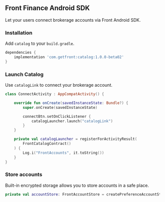 ## Front Finance Android SDK

Let your users connect brokerage accounts via Front Android SDK.

### Installation

Add `catalog` to your `build.gradle`.
```groovy
dependencies {
    implementation 'com.getfront:catalog:1.0.0-beta02'
}
```

### Launch Catalog

Use `catalogLink` to connect your brokerage account.
```kotlin
class ConnectActivity : AppCompatActivity() {

    override fun onCreate(savedInstanceState: Bundle?) {
        super.onCreate(savedInstanceState)

        connectBtn.setOnClickListener {
            catalogLauncher.launch("catalogLink")
        }
    }

    private val catalogLauncher = registerForActivityResult(
        FrontCatalogContract()
    ) {
        Log.i("FrontAccounts", it.toString())
    }
}
```

### Store accounts

Built-in encrypted storage allows you to store accounts in a safe place.
```kotlin
private val accountStore: FrontAccountStore = createPreferenceAccountStore(context)
```
